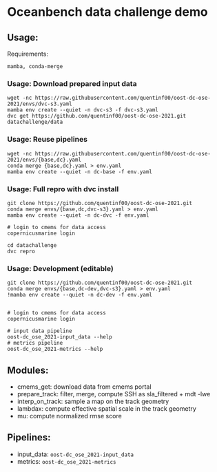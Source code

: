 # Oceanbench data challenge demo

## Usage:
Requirements:
```
mamba, conda-merge
```

### Usage: Download prepared input data
```
wget -nc https://raw.githubusercontent.com/quentinf00/oost-dc-ose-2021/envs/dvc-s3.yaml
mamba env create --quiet -n dvc-s3 -f dvc-s3.yaml
dvc get https://github.com/quentinf00/oost-dc-ose-2021.git datachallenge/data
```

### Usage: Reuse pipelines
```
wget -nc https://raw.githubusercontent.com/quentinf00/oost-dc-ose-2021/envs/{base,dc}.yaml
conda merge {base,dc}.yaml > env.yaml
mamba env create --quiet -n dc-base -f env.yaml

```

### Usage: Full repro with dvc install
```
git clone https://github.com/quentinf00/oost-dc-ose-2021.git
conda merge envs/{base,dc,dvc-s3}.yaml > env.yaml
mamba env create --quiet -n dc-dvc -f env.yaml

# login to cmems for data access
copernicusmarine login

cd datachallenge
dvc repro 
```

### Usage: Development (editable)
```
git clone https://github.com/quentinf00/oost-dc-ose-2021.git
conda merge envs/{base,dc-dev,dvc-s3}.yaml > env.yaml
!mamba env create --quiet -n dc-dev -f env.yaml


# login to cmems for data access
copernicusmarine login

# input data pipeline
oost-dc_ose_2021-input_data --help
# metrics pipeline
oost-dc_ose_2021-metrics --help
```

## Modules:

- cmems_get: download data from cmems portal
- prepare_track: filter, merge, compute SSH as sla_filtered + mdt -lwe
- interp_on_track: sample a map on the track geometry
- lambdax: compute effective spatial scale in the track geometry
- mu: compute normalized rmse score

## Pipelines:
- input_data: `oost-dc_ose_2021-input_data`
- metrics: `oost-dc_ose_2021-metrics`





